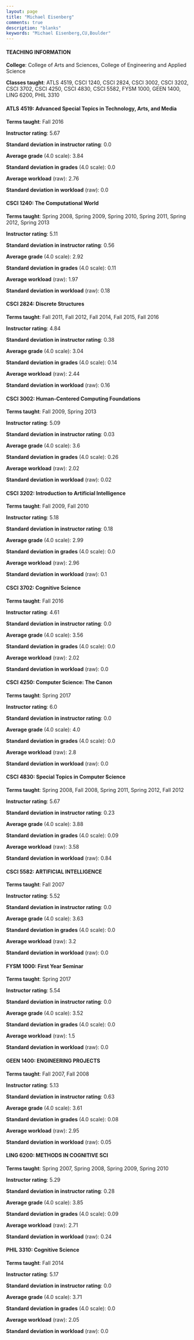 ```yaml
---
layout: page
title: "Michael Eisenberg" 
comments: true
description: "blanks"
keywords: "Michael Eisenberg,CU,Boulder"
---
```

<head>
<script src="https://ajax.googleapis.com/ajax/libs/jquery/2.1.3/jquery.min.js"></script>
<script src="https://dl.dropboxusercontent.com/s/pc42nxpaw1ea4o9/highcharts.js?dl=0"></script>
<!-- <script src="../assets/js/highcharts.js"></script> -->
<style type="text/css">@font-face {
	font-family: "Bebas Neue";
	src: url(https://www.filehosting.org/file/details/544349/BebasNeue Regular.otf) format("opentype");
	}
	h1.Bebas { 
		font-family: "Bebas Neue", Verdana, Tahoma;
	}
</style>
</head>
	   
#### TEACHING INFORMATION

**College**: College of Arts and Sciences, College of Engineering and Applied Science

**Classes taught**: ATLS 4519, CSCI 1240, CSCI 2824, CSCI 3002, CSCI 3202, CSCI 3702, CSCI 4250, CSCI 4830, CSCI 5582, FYSM 1000, GEEN 1400, LING 6200, PHIL 3310

#### ATLS 4519: Advanced Special Topics in Technology, Arts, and Media

**Terms taught**: Fall 2016

**Instructor rating**: 5.67

**Standard deviation in instructor rating**: 0.0

**Average grade** (4.0 scale): 3.84

**Standard deviation in grades** (4.0 scale): 0.0

**Average workload** (raw): 2.76

**Standard deviation in workload** (raw): 0.0

#### CSCI 1240: The Computational World

**Terms taught**: Spring 2008, Spring 2009, Spring 2010, Spring 2011, Spring 2012, Spring 2013

**Instructor rating**: 5.11

**Standard deviation in instructor rating**: 0.56

**Average grade** (4.0 scale): 2.92

**Standard deviation in grades** (4.0 scale): 0.11

**Average workload** (raw): 1.97

**Standard deviation in workload** (raw): 0.18

#### CSCI 2824: Discrete Structures

**Terms taught**: Fall 2011, Fall 2012, Fall 2014, Fall 2015, Fall 2016

**Instructor rating**: 4.84

**Standard deviation in instructor rating**: 0.38

**Average grade** (4.0 scale): 3.04

**Standard deviation in grades** (4.0 scale): 0.14

**Average workload** (raw): 2.44

**Standard deviation in workload** (raw): 0.16

#### CSCI 3002: Human-Centered Computing Foundations

**Terms taught**: Fall 2009, Spring 2013

**Instructor rating**: 5.09

**Standard deviation in instructor rating**: 0.03

**Average grade** (4.0 scale): 3.6

**Standard deviation in grades** (4.0 scale): 0.26

**Average workload** (raw): 2.02

**Standard deviation in workload** (raw): 0.02

#### CSCI 3202: Introduction to Artificial Intelligence

**Terms taught**: Fall 2009, Fall 2010

**Instructor rating**: 5.18

**Standard deviation in instructor rating**: 0.18

**Average grade** (4.0 scale): 2.99

**Standard deviation in grades** (4.0 scale): 0.0

**Average workload** (raw): 2.96

**Standard deviation in workload** (raw): 0.1

#### CSCI 3702: Cognitive Science

**Terms taught**: Fall 2016

**Instructor rating**: 4.61

**Standard deviation in instructor rating**: 0.0

**Average grade** (4.0 scale): 3.56

**Standard deviation in grades** (4.0 scale): 0.0

**Average workload** (raw): 2.02

**Standard deviation in workload** (raw): 0.0

#### CSCI 4250: Computer Science: The Canon

**Terms taught**: Spring 2017

**Instructor rating**: 6.0

**Standard deviation in instructor rating**: 0.0

**Average grade** (4.0 scale): 4.0

**Standard deviation in grades** (4.0 scale): 0.0

**Average workload** (raw): 2.8

**Standard deviation in workload** (raw): 0.0

#### CSCI 4830: Special Topics in Computer Science

**Terms taught**: Spring 2008, Fall 2008, Spring 2011, Spring 2012, Fall 2012

**Instructor rating**: 5.67

**Standard deviation in instructor rating**: 0.23

**Average grade** (4.0 scale): 3.88

**Standard deviation in grades** (4.0 scale): 0.09

**Average workload** (raw): 3.58

**Standard deviation in workload** (raw): 0.84

#### CSCI 5582: ARTIFICIAL INTELLIGENCE

**Terms taught**: Fall 2007

**Instructor rating**: 5.52

**Standard deviation in instructor rating**: 0.0

**Average grade** (4.0 scale): 3.63

**Standard deviation in grades** (4.0 scale): 0.0

**Average workload** (raw): 3.2

**Standard deviation in workload** (raw): 0.0

#### FYSM 1000: First Year Seminar

**Terms taught**: Spring 2017

**Instructor rating**: 5.54

**Standard deviation in instructor rating**: 0.0

**Average grade** (4.0 scale): 3.52

**Standard deviation in grades** (4.0 scale): 0.0

**Average workload** (raw): 1.5

**Standard deviation in workload** (raw): 0.0

#### GEEN 1400: ENGINEERING PROJECTS

**Terms taught**: Fall 2007, Fall 2008

**Instructor rating**: 5.13

**Standard deviation in instructor rating**: 0.63

**Average grade** (4.0 scale): 3.61

**Standard deviation in grades** (4.0 scale): 0.08

**Average workload** (raw): 2.95

**Standard deviation in workload** (raw): 0.05

#### LING 6200: METHODS IN COGNITIVE SCI

**Terms taught**: Spring 2007, Spring 2008, Spring 2009, Spring 2010

**Instructor rating**: 5.29

**Standard deviation in instructor rating**: 0.28

**Average grade** (4.0 scale): 3.85

**Standard deviation in grades** (4.0 scale): 0.09

**Average workload** (raw): 2.71

**Standard deviation in workload** (raw): 0.24

#### PHIL 3310: Cognitive Science

**Terms taught**: Fall 2014

**Instructor rating**: 5.17

**Standard deviation in instructor rating**: 0.0

**Average grade** (4.0 scale): 3.71

**Standard deviation in grades** (4.0 scale): 0.0

**Average workload** (raw): 2.05

**Standard deviation in workload** (raw): 0.0

